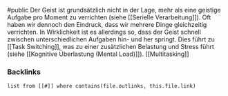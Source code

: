 #public
Der Geist ist grundsätzlich nicht in der Lage, mehr als eine geistige Aufgabe pro Moment zu verrichten (siehe [[Serielle Verarbeitung]]). Oft haben wir dennoch den Eindruck, dass wir mehrere Dinge gleichzeitig verrichten. In Wirklichkeit ist es allerdings so, dass der Geist schnell zwischen unterschiedlichen Aufgaben hin- und her springt. Dies führt zu [[Task Switching]], was  zu einer zusätzlichen Belastung und Stress führt (siehe [[Kognitive Überlastung (Mental Load)]]). [[Multitasking]]

### Backlinks
```dataview 
list from [[#]] where contains(file.outlinks, this.file.link)
```

